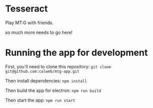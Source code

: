 # Tesseract

Play MT:G with friends.

so much more needs to go here!

# Running the app for development

First, you'll need to clone this repository:
`git clone git@github.com:calweb/mtg-app.git`

Then install dependencies:
`npm install`

Then build the app for electron:
`npm run build`

Then start the app:
`npm run start`
